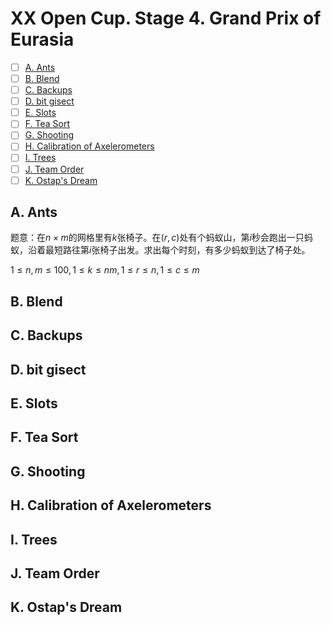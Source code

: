 # XX Open Cup. Stage 4. Grand Prix of Eurasia

+ [ ] [A. Ants](https://official.contest.yandex.ru/opencupXX/contest/14371/problems/1/)
+ [ ] [B. Blend](https://official.contest.yandex.ru/opencupXX/contest/14371/problems/2/)
+ [ ] [C. Backups](https://official.contest.yandex.ru/opencupXX/contest/14371/problems/3/)
+ [ ] [D. bit gisect](https://official.contest.yandex.ru/opencupXX/contest/14371/problems/4/)
+ [ ] [E. Slots](https://official.contest.yandex.ru/opencupXX/contest/14371/problems/5/)
+ [ ] [F. Tea Sort](https://official.contest.yandex.ru/opencupXX/contest/14371/problems/6/)
+ [ ] [G. Shooting](https://official.contest.yandex.ru/opencupXX/contest/14371/problems/7/)
+ [ ] [H. Calibration of Axelerometers](https://official.contest.yandex.ru/opencupXX/contest/14371/problems/8/)
+ [ ] [I. Trees](https://official.contest.yandex.ru/opencupXX/contest/14371/problems/9/)
+ [ ] [J. Team Order](https://official.contest.yandex.ru/opencupXX/contest/14371/problems/10/)
+ [ ] [K. Ostap's Dream](https://official.contest.yandex.ru/opencupXX/contest/14371/problems/11/)

## A. Ants

题意：在$n \times m$的网格里有$k$张椅子。在$(r,c)$处有个蚂蚁山，第$i$秒会跑出一只蚂蚁，沿着最短路往第$i$张椅子出发。求出每个时刻，有多少蚂蚁到达了椅子处。

$1 \le n, m \le 100, 1 \le k \le nm, 1 \le r \le n, 1 \le c \le m$

## B. Blend

## C. Backups

## D. bit gisect

## E. Slots

## F. Tea Sort

## G. Shooting

## H. Calibration of Axelerometers

## I. Trees

## J. Team Order

## K. Ostap's Dream
